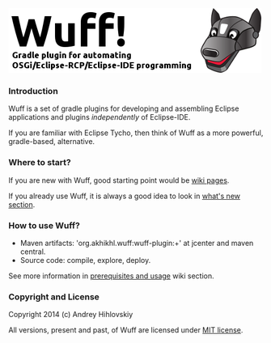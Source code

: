 ![Wuff logo](media/logo.png "Wuff logo")

### Introduction

Wuff is a set of gradle plugins for developing and assembling Eclipse applications and plugins *independently* of Eclipse-IDE. 

If you are familiar with Eclipse Tycho, then think of Wuff as a more powerful, gradle-based, alternative.

### Where to start?

If you are new with Wuff, good starting point would be [wiki pages](../../wiki).

If you already use Wuff, it is always a good idea to look in [what's new section](whatsnew.md).

### How to use Wuff?

- Maven artifacts: 'org.akhikhl.wuff:wuff-plugin:+' at jcenter and maven central.
- Source code: compile, explore, deploy.

See more information in [prerequisites and usage](../../wiki/Prerequisites-and-usage) wiki section.

### Copyright and License

Copyright 2014 (c) Andrey Hihlovskiy

All versions, present and past, of Wuff are licensed under [MIT license](LICENSE).
